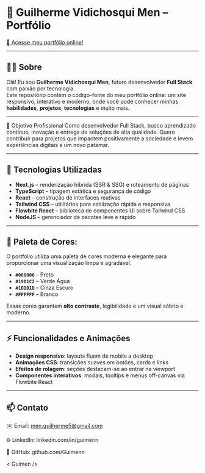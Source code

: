 # 🚀 Guilherme Vidichosqui Men – Portfólio

[🔗 Acesse meu portfólio online!](https://guimen.dev)

---

## 👨‍💻 Sobre

Olá! Eu sou **Guilherme Vidichosqui Men**, futuro desenvolvedor **Full Stack** com paixão por tecnologia.  
Este repositório contém o código-fonte do meu portfólio online: um site responsivo, interativo e moderno, onde você pode conhecer minhas **habilidades**, **projetos**, **tecnologias** e muito mais.

---

🎯 Objetivo Profissional
Como desenvolvedor Full Stack, busco aprendizado contínuo, inovação e entrega de soluções de alta qualidade. Quero contribuir para projetos que impactem positivamente a sociedade e levem experiências digitais a um novo patamar.

---

## 🧰 Tecnologias Utilizadas

- **Next.js** – renderização híbrida (SSR & SSG) e roteamento de páginas  
- **TypeScript** – tipagem estática e segurança de código  
- **React** – construção de interfaces reativas  
- **Tailwind CSS** – utilitários para estilização rápida e responsiva  
- **Flowbite React** – biblioteca de componentes UI sobre Tailwind CSS  
- **NodeJS** – gerenciador de pacotes leve e rápido  

---

## 🎨 **Paleta de Cores:**

O portfólio utiliza uma paleta de cores moderna e elegante para proporcionar uma visualização limpa e agradável.

- **`#000000`** – Preto  
- **`#19D1C2`** – Verde Água  
- **`#1D1D1D`** – Cinza Escuro  
- **`#FFFFFF`** – Branco

Essas cores garantem **alto contraste**, legibilidade e um visual sóbrio e moderno.

---

## ⚡ Funcionalidades e Animações

- **Design responsivo**: layouts fluem de mobile a desktop  
- **Animações CSS**: transições suaves em botões, cards e links  
- **Efeitos de rolagem**: seções destacam-se ao entrar na viewport  
- **Componentes interativos**: modais, tooltips e menus off-canvas via Flowbite React  

---

## 📫 Contato

✉️ Email: men.guilherme5@gmail.com

🌐 LinkedIn: linkedin.com/in/guimenn

🐙 GitHub: github.com/Guimenn

< Guimen />
